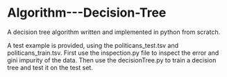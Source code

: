# Algorithm---Decision-Tree
A decision tree algorithm written and implemented in python from scratch.

A test example is provided, using the politicans_test.tsv and politicans_train.tsv. First use the inspection.py file to inspect the error and gini impurity of the data. Then use the decisionTree.py to train a decision tree and test it on the test set.
